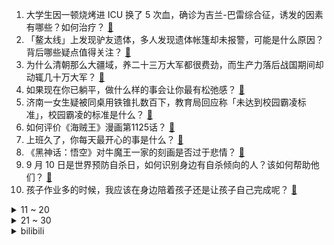 1. 大学生因一顿烧烤进 ICU 换了 5 次血，确诊为吉兰-巴雷综合征，诱发的因素有哪些？如何治疗？ [:link:](https://www.zhihu.com/question/666577659)
2. 「鳌太线」上发现驴友遗体，多人发现遗体帐篷却未报警，可能是什么原因？背后哪些疑点值得关注？ [:link:](https://www.zhihu.com/question/666490789)
3. 为什么清朝那么大疆域，养二十三万大军都很费劲，而生产力落后战国期间却动辄几十万大军？ [:link:](https://www.zhihu.com/question/659980730)
4. 如果现在你已躺平，做什么样的事会让你最有松弛感？ [:link:](https://www.zhihu.com/question/666307071)
5. 济南一女生疑被同桌用铁锥扎数百下，教育局回应称「未达到校园霸凌标准」，校园霸凌的标准是什么？ [:link:](https://www.zhihu.com/question/666641156)
6. 如何评价《海贼王》漫画第1125话？ [:link:](https://www.zhihu.com/question/666453913)
7. 上班久了，你每天最开心的事是什么？ [:link:](https://www.zhihu.com/question/666155223)
8. 《黑神话：悟空》对牛魔王一家的刻画是否过于悲情？ [:link:](https://www.zhihu.com/question/665340197)
9. 9 月 10 日是世界预防自杀日，如何识别身边有自杀倾向的人？该如何帮助他们？ [:link:](https://www.zhihu.com/question/666259325)
10. 孩子作业多的时候，我应该在身边陪着孩子还是让孩子自己完成呢？ [:link:](https://www.zhihu.com/question/662860559)
<details>
<summary>11 ~ 20</summary>

11. 如何评价 Apple 2024 秋季新品发布会，有哪些值得关注的信息？ [:link:](https://www.zhihu.com/question/666680642)
12. 大学生，知道学习的重要性，但是没有动力，学习效率不高怎么办？ [:link:](https://www.zhihu.com/question/666489057)
13. 如何评价 9 月 10 日发布的 iPhone 16  系列，哪些升级值得关注？ [:link:](https://www.zhihu.com/question/666699170)
14. 特朗普称「不使用美元的国家，将被征收 100% 关税」，怎样看待他的观点？会对美国大选带来哪些影响？ [:link:](https://www.zhihu.com/question/666628390)
15. 据财政部， 2023 年全国彩票逾期未兑奖奖金达 17.78 亿元，为何有这么多弃奖？弃奖奖金去哪了？ [:link:](https://www.zhihu.com/question/666626634)
16. 叶军团队张传坤的「核钟」研究登上 Nature封面，业内称之为「诺奖级成果」，该成果将带来哪些影响？ [:link:](https://www.zhihu.com/question/666654065)
17. 如何看待日本GDP占世界比重下降到1950年的水平？ [:link:](https://www.zhihu.com/question/659461248)
18. 如何评价东罗马最后一个王朝巴列奥略王朝？ [:link:](https://www.zhihu.com/question/563739381)
19. 《黑神话：悟空》中蛇将被斩，作为主人的真武大帝为何没有登场呢？ [:link:](https://www.zhihu.com/question/665715747)
20. 伊朗总统提议迁都，「德黑兰问题太多了」，迁都基于什么考量？迁移后问题就能解决吗？ [:link:](https://www.zhihu.com/question/666634392)
</details>
<details>
<summary>21 ~ 30</summary>

21. 河北男孩骑行被碾压案司机妻子微博清空，家属回应「不便透露原因」，此案目前进展如何？ [:link:](https://www.zhihu.com/question/666633656)
22. 马斯克宣布火星计划，2 年内发射无人飞船，20 年内建城市，这一计划前景如何？可行性高吗？ [:link:](https://www.zhihu.com/question/666653957)
23. 一五星级酒店禁止新能源车进地下停车库，酒店回应「出于消防安全考虑」，如何看待此事？是否合理？ [:link:](https://www.zhihu.com/question/666552785)
24. 对于孩子打游戏这件事你是如何看待的？你会明令禁止还是可以适当玩？ [:link:](https://www.zhihu.com/question/666432789)
25. 为什么10年前大家普遍认为iOS系统比安卓系统更好用？ [:link:](https://www.zhihu.com/question/665523107)
26. 华为三折手机超 267 万人预定，二手渠道价格炒至 8 万，为何如此火爆？是谁在抢？产品竞争力如何？ [:link:](https://www.zhihu.com/question/666631986)
27. 既然刘病已亲人皆灭，被悄悄留下，那汉武帝怎么确定那真的是自己亲曾孙呢？ [:link:](https://www.zhihu.com/question/274022727)
28. 乌尔善导演的电影《异人之下》为什么扑街了? [:link:](https://www.zhihu.com/question/663879876)
29. 日本足球有哪些地方值得中国借鉴？ [:link:](https://www.zhihu.com/question/310580629)
30. 什么样的教师节，对老师来说最有意义？ [:link:](https://www.zhihu.com/question/666249960)
</details><details>
<summary>bilibili</summary>

</details>